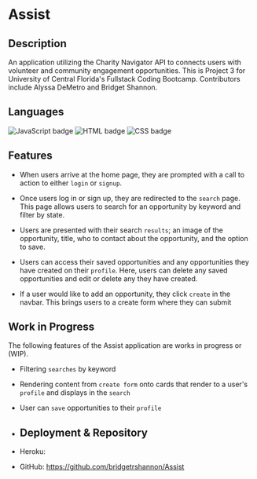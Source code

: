 # Assist

## Description

An application utilizing the Charity Navigator API to connects users with volunteer and community engagement opportunities. This is Project 3 for University of Central Florida's Fullstack Coding Bootcamp. Contributors include Alyssa DeMetro and Bridget Shannon.

## Languages

<img float="left" alt="JavaScript badge" src="https://img.shields.io/badge/JavaScript-97%25-yellow">

<img float="left" alt="HTML badge" src="https://img.shields.io/badge/HTML-2%25-orange">

<img float="left" alt="CSS badge" src="https://img.shields.io/badge/CSS-1%25-blueviolet">

## Features

- When users arrive at the home page, they are prompted with a call to action to either `login` or `signup`.

- Once users log in or sign up, they are redirected to the `search` page. This page allows users to search for an opportunity by keyword and filter by state.

- Users are presented with their search `results`; an image of the opportunity, title, who to contact about the opportunity, and the option to save.

- Users can access their saved opportunities and any opportunities they have created on their `profile`. Here, users can delete any saved opportunities and edit or delete any they have created.

- If a user would like to add an opportunity, they click `create` in the navbar. This brings users to a create form where they can submit

## Work in Progress

The following features of the Assist application are works in progress or (WIP).

- Filtering `searches` by keyword
- Rendering content from `create form` onto cards that render to a user's `profile` and displays in the `search`
- User can `save` opportunities to their `profile`

- ## Deployment & Repository

- Heroku:
- GitHub: https://github.com/bridgetrshannon/Assist
